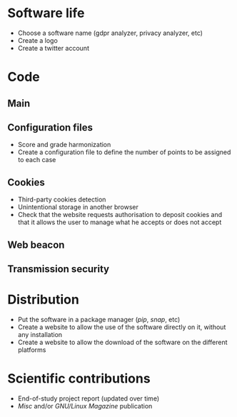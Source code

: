 # Software life

* Choose a software name (gdpr analyzer, privacy analyzer, etc)
* Create a logo
* Create a twitter account

# Code

## Main



## Configuration files

* Score and grade harmonization
* Create a configuration file to define the number of points to be assigned to each case

## Cookies

* Third-party cookies detection
* Unintentional storage in another browser
* Check that the website requests authorisation to deposit cookies and that it allows the user to manage what he accepts or does not accept

## Web beacon


## Transmission security


# Distribution

* Put the software in a package manager (*pip*, *snap*, etc)
* Create a website to allow the use of the software directly on it, without any installation
* Create a website to allow the download of the software on the different platforms

# Scientific contributions

* End-of-study project report (updated over time)
* *Misc* and/or *GNU/Linux Magazine* publication
